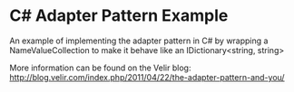 C# Adapter Pattern Example
==========================

An example of implementing the adapter pattern in C# by wrapping a NameValueCollection to make it behave like an IDictionary<string, string>

More information can be found on the Velir blog: http://blog.velir.com/index.php/2011/04/22/the-adapter-pattern-and-you/
